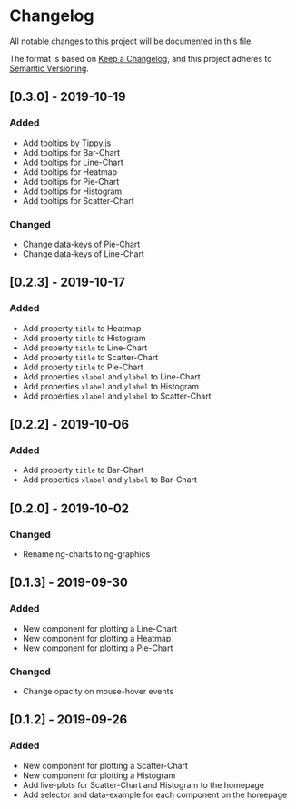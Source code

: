 # Changelog

All notable changes to this project will be documented in this file.

The format is based on [Keep a Changelog](https://keepachangelog.com/en/1.0.0/),
and this project adheres to [Semantic Versioning](https://semver.org/spec/v2.0.0.html).

## [0.3.0] - 2019-10-19

### Added

- Add tooltips by Tippy.js
- Add tooltips for Bar-Chart
- Add tooltips for Line-Chart
- Add tooltips for Heatmap
- Add tooltips for Pie-Chart
- Add tooltips for Histogram
- Add tooltips for Scatter-Chart

### Changed

- Change data-keys of Pie-Chart
- Change data-keys of Line-Chart

## [0.2.3] - 2019-10-17

### Added

- Add property `title` to Heatmap
- Add property `title` to Histogram
- Add property `title` to Line-Chart
- Add property `title` to Scatter-Chart
- Add property `title` to Pie-Chart
- Add properties `xlabel` and `ylabel` to Line-Chart
- Add properties `xlabel` and `ylabel` to Histogram
- Add properties `xlabel` and `ylabel` to Scatter-Chart

## [0.2.2] - 2019-10-06

### Added

- Add property `title` to Bar-Chart
- Add properties `xlabel` and `ylabel` to Bar-Chart

## [0.2.0] - 2019-10-02

### Changed

- Rename ng-charts to ng-graphics

## [0.1.3] - 2019-09-30

### Added

- New component for plotting a Line-Chart
- New component for plotting a Heatmap
- New component for plotting a Pie-Chart

### Changed

- Change opacity on mouse-hover events

## [0.1.2] - 2019-09-26

### Added

- New component for plotting a Scatter-Chart
- New component for plotting a Histogram
- Add live-plots for Scatter-Chart and Histogram to the homepage
- Add selector and data-example for each component on the homepage
